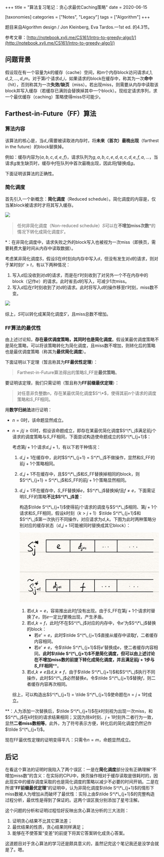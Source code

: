 +++
title = "算法复习笔记：贪心求最优Caching策略"
date = 2020-06-15

[taxonomies]
categories = ["Notes", "Legacy"]
tags = ["Algorithm"]
+++

题目来自Algorithm design / Jon Kleinberg, Eva Tardos.—1st ed. 的4.3节。

参考文章：[http://notebook.xyli.me/CS161/Intro-to-greedy-algo1/](http://notebook.xyli.me/CS161/Intro-to-greedy-algo1/)

## 问题背景

假设现在有一个容量为$k$的缓存（cache）空间，和$m$个内存block访问请求$d\_1, d\_2, \dots, d\_m$。对于第$i$个请求$d\_i$，如果请求的block在缓存中，称其为一次**命中**（hit），否则称其为一次**失效/缺页**（miss）。若出现miss，则需要从内存中读取该block并写入缓存（若缓存已满则会替换掉其中一个block）。现给定请求序列，求一个最优缓存（caching）策略使得miss尽可能少。

<!-- more -->

## Farthest-in-Future（FF）算法

### 算法内容

该算法的核心是，当$d\_i$需要被读取进内存时，将**未来（首次）最晚出现**（farthest in the future）的block替换掉。

例如：缓存内容为$\{a, b, c, d, e, f\}$，请求队列为$g, a, b, c, e, d, a, c, d, e, f, a, \dots$，当请求$g$发生缺页时，缓存中$f$在队列中首次最晚出现，因此将$f$替换成$g$。

下面证明该算法的正确性。

### 简化调度

首先引入一个新概念：**简化调度**（Reduced schedule）。简化调度的内容是，仅当某block被请求时才将其写入缓存。

![](/images/reduced\_schedule.png)

> 任何非简化调度（Non-reduced schedule）$S$可以在**不增加miss次数**\*的情况下转化成简化调度$S’$。

\*：在非简化调度中，请求失败之外的block写入也被视为一次miss（即换页，需要耗费大量时间从内存中读取数据）。

考虑某非简化调度$S$，假设$S$在$t$时刻向内存中写入$d$，但没有发生对$d$的请求，则对于某时刻$t’ > t$，有以下两种情况：

1. 写入$d$后没收到对$d$的请求，而是在$t'$时刻收到了对另外一个不在内存中的block（记作$e$）的请求。此时省去$d$的写入，可减少1次miss。
2. 写入$d$后在$t'$时刻收到了对$d$的请求。此时将写入$d$的操作移至$t'$时刻，miss数不变。

![](/images/schedule\_transformation.png)

综上，$S$可以转化成某简化调度$S’$，且miss总数不增加。

### FF算法的最优性

由上述讨论知，**存在最优调度策略，其同时也是简化调度**。假设某最优调度策略不是简化策略，可以将该策略转化为简化调度，且miss数不增加，则转化后的策略也是最优调度策略（称其为**最优简化调度**）。

下面证明以下定理（暂且称其为**FF最优性定理**）：

> Farthest-in-Future算法得出的策略$S\_\text{FF}$是**最优策略**。

要证明该定理，我们只需证明（暂且称为**FF前缀最优定理**）：

>  对任意非负整数$n$，存在某最优简化调度$S^\*$，使得其前$n$个请求的调度策略和$S\_\text{FF}$相同。

用**数学归纳法**进行证明：

- $n=0$时，该命题显然成立。

- $n = j(j \geq 0)$时，假设该命题成立，即存在某最优简化调度$S^\*\_j$满足前$j$个请求的调度策略与$S\_\text{FF}$相同，下面尝试构造使命题成立的$S^\*\_{j+1}$：

  考虑第$j+1$个请求$d\_{j+1}$，有以下若干种情况：

  1. $d\_{j+1}$在缓存中，此时$S^\*\_{j+1} = S^\*\_j$不做操作，显然和$S\_\text{FF}$的前$j+1$个策略相同。

  2. $d\_{j+1}$不在缓存中，且$S^\*\_j$和$S\_\text{FF}$替换掉相同的block，则$S^\*\_{j+1} = S^\*\_j$和$S\_\text{FF}$的前$j+1$个策略显然相同。

  3. $d\_{j+1}$不在缓存中，$S\_\text{FF}$替换掉$e$，$S^\*\_j$替换掉$f$且$f \neq e$，下面需证明$S\_\text{FF}$的策略**不比$S^\*\_j$差**：

     构造$\tilde S^\*\_{j+1}$使得前$j$个请求的调度与$S^\*\_j$相同、第$j+1$个请求和$S\_\text{FF}$相同，假设$k$时刻（$k > j+1$）$\tilde S^\*\_{j+1}$和$S^\*\_j$第一次执行不同操作，对应请求为$d\_k$。下图为此时两种策略分别对应的缓存状态（$d\_{j+1}$可能被同时替换成其它block）：

     ![](/images/cache1.png)

     1. 若$d\_k = e$，容易推出此时$f$没有出现。由于$S\_\text{FF}$在第$j+1$个请求时替换了$e$，则$e$一定比$f$更晚出现，产生矛盾。
     2. 若$d\_k = f$，此时$f$不在$S^\*\_j$对应的内存中，令$e’$为$S^\*\_j$替换的block：
        - 若$e’ = e$，此时$\tilde S^\*\_{j+1}$直接从缓存中读取$f$，二者缓存内容相同。
        - 若$e’ \neq e$，令$\tilde S^\*\_{j+1}$将$e’$替换成$e$，使二者缓存内容相同。**此时$\tilde S^\*\_{j+1}$不是简化调度，但可以由上述讨论在不增加miss数的前提下转化成简化调度，并且满足前$j+1$步与$S\_\text{FF}$相同**\*\*。
     3. 若$d\_k \neq e$且$d\_k \neq f$，由于$\tilde S^\*\_{j+1}$和$S^\*\_j$执行不同操作，此时$S^\*\_j$必然替换$e$。令$\tilde S^\*\_{j+1}$替换$f$，则二者缓存内容再次相同。

  综上，可以构造出$S^\*\_{j+1} = \tilde S^\*\_{j+1}$使命题在$n = j+1$时成立。

\*\*：人为添加一次替换后，$\tilde S^\*\_{j+1}$在$k$时刻视为出现一次miss，和$S^\*\_j$在$k$时刻的请求结果相同；又因为除$k$时刻、$j+1$时刻外二者行为一致，显然**二者miss数相等**。此外，为了符号表示方便，转化后的简化调度仍然记作$\tilde S^\*\_{j+1}$。

现在FF最优性定理的证明变得平凡：只需令$n = m$，命题显然成立。

## 后记

在看这个算法的证明时我陷入了两个误区：一是在**简化调度**部分没有正确理解“不增加miss数”的含义：在实际的CPU中，换页操作相对于缓存读取是很耗时的，因此现实中的缓存调度采取的也是简化调度的策略以减少不必要的时间开销。二是在所谓“**FF前缀最优定理**”的证明中，认为非简化调度$\tilde S^\*\_{j+1}$的情形下miss数被人为增加从而破坏了最优性：实际上由$\tilde S^\*\_{j+1}$的完整构造过程分析，最优性是得到了保证的。这两个误区我分别添加了星号注解。

这个问题的分析和证明过程恰好反映出贪心算法分析的三大法则：

1. 证明贪心结果不比其它算法差；
2. 最优结果的性质，贪心结果同样满足；
3. 能够在不使答案“变差”的前提下将其它答案转化成贪心答案。

这道题目对于贪心算法的学习还是颇具意义的，虽然记完这个笔记我还是没学会就是了。嗯。